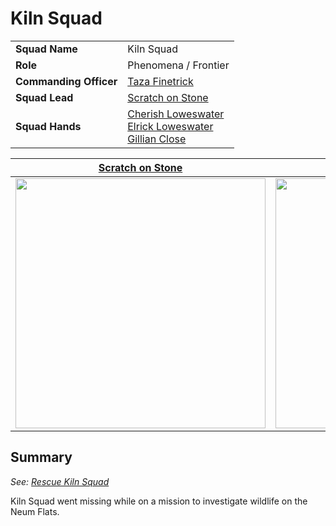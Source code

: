 # Kiln Squad

|||
| --- | --- |
| **Squad Name** | Kiln Squad | squad.2
| **Role** | Phenomena / Frontier |
| **Commanding Officer** | [Taza Finetrick](../../../characters/taza-finetrick.md) |
| **Squad Lead** | [Scratch on Stone](../../../characters/scratch-on-stone.md) |
| **Squad Hands** | [Cherish Loweswater](../../../characters/cherish-loweswater.md)<br>[Elrick Loweswater](../../../characters/elrick-loweswater.md)<br>[Gillian Close](../../../characters/gillian-close.md) |

| [Scratch on Stone](../../../characters/scratch-on-stone.md) | [Cherish Loweswater](../../../characters/cherish-loweswater.md) | [Elrick Loweswater](../../../characters/elrick-loweswater.md) | [Gillian Close](../../../characters/gillian-close.md) |
|:---:|:---:|:---:|:---:|
| <img src="https://raw.githubusercontent.com/jesskelsall/astarus-images/main/characters/portraits/imageid.png" height="400" /> | <img src="https://raw.githubusercontent.com/jesskelsall/astarus-images/main/characters/portraits/imageid.png" height="400" /> | <img src="https://raw.githubusercontent.com/jesskelsall/astarus-images/main/characters/portraits/imageid.png" height="400" /> | <img src="https://raw.githubusercontent.com/jesskelsall/astarus-images/main/characters/portraits/imageid.png" height="400" /> |

## Summary

*See: [Rescue Kiln Squad](../../../storylines/rescue-kiln-squad.md)*

Kiln Squad went missing while on a mission to investigate wildlife on the Neum Flats.
